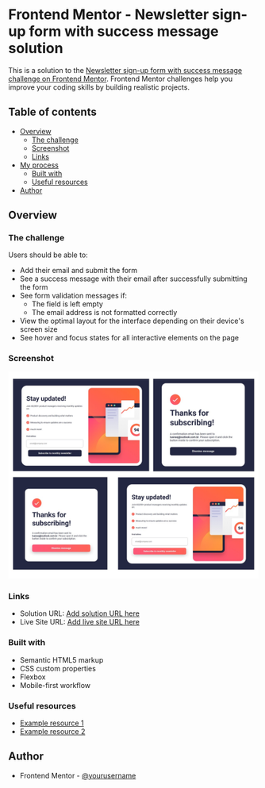 # Frontend Mentor - Newsletter sign-up form with success message solution

This is a solution to the [Newsletter sign-up form with success message challenge on Frontend Mentor](https://www.frontendmentor.io/challenges/newsletter-signup-form-with-success-message-3FC1AZbNrv). Frontend Mentor challenges help you improve your coding skills by building realistic projects. 

## Table of contents

- [Overview](#overview)
  - [The challenge](#the-challenge)
  - [Screenshot](#screenshot)
  - [Links](#links)
- [My process](#my-process)
  - [Built with](#built-with)
  - [Useful resources](#useful-resources)
- [Author](#author)


## Overview

### The challenge

Users should be able to:

- Add their email and submit the form
- See a success message with their email after successfully submitting the form
- See form validation messages if:
  - The field is left empty
  - The email address is not formatted correctly
- View the optimal layout for the interface depending on their device's screen size
- See hover and focus states for all interactive elements on the page

### Screenshot

![](./prints/results.jpg)


### Links

- Solution URL: [Add solution URL here](https://github.com/luanasj/Challenge---sign-up-form-with-success-message)
- Live Site URL: [Add live site URL here](https://luanasj.github.io/Challenge---sign-up-form-with-success-message/)

### Built with

- Semantic HTML5 markup
- CSS custom properties
- Flexbox
- Mobile-first workflow


### Useful resources

- [Example resource 1](https://developer.mozilla.org/) 
- [Example resource 2](hhttps://pt.stackoverflow.com) 


## Author

- Frontend Mentor - [@yourusername](https://www.frontendmentor.io/profile/luanasj)



